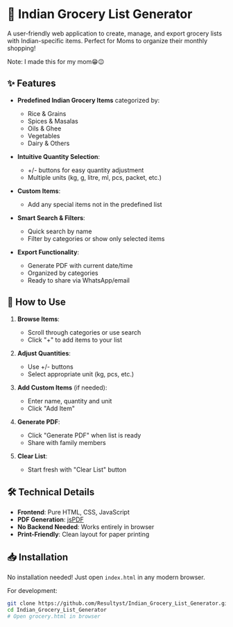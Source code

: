 # 🛒 Indian Grocery List Generator

A user-friendly web application to create, manage, and export grocery lists with Indian-specific items. Perfect for Moms to organize their monthly shopping!

Note: I made this for my mom😁😉

## ✨ Features

- **Predefined Indian Grocery Items** categorized by:
  - Rice & Grains
  - Spices & Masalas
  - Oils & Ghee
  - Vegetables
  - Dairy & Others

- **Intuitive Quantity Selection**:
  - +/- buttons for easy quantity adjustment
  - Multiple units (kg, g, litre, ml, pcs, packet, etc.)

- **Custom Items**:
  - Add any special items not in the predefined list

- **Smart Search & Filters**:
  - Quick search by name
  - Filter by categories or show only selected items

- **Export Functionality**:
  - Generate PDF with current date/time
  - Organized by categories
  - Ready to share via WhatsApp/email

## 🚀 How to Use

1. **Browse Items**:
   - Scroll through categories or use search
   - Click "+" to add items to your list

2. **Adjust Quantities**:
   - Use +/- buttons
   - Select appropriate unit (kg, pcs, etc.)

3. **Add Custom Items** (if needed):
   - Enter name, quantity and unit
   - Click "Add Item"

4. **Generate PDF**:
   - Click "Generate PDF" when list is ready
   - Share with family members

5. **Clear List**:
   - Start fresh with "Clear List" button

## 🛠️ Technical Details

- **Frontend**: Pure HTML, CSS, JavaScript
- **PDF Generation**: [jsPDF](https://parall.ax/products/jspdf)
- **No Backend Needed**: Works entirely in browser
- **Print-Friendly**: Clean layout for paper printing


## 📥 Installation

No installation needed! Just open `index.html` in any modern browser.

For development:
```bash
git clone https://github.com/Resultyst/Indian_Grocery_List_Generator.git
cd Indian_Grocery_List_Generator
# Open grocery.html in browser
